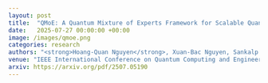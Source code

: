 ```yaml
---
layout: post
title:  "QMoE: A Quantum Mixture of Experts Framework for Scalable Quantum Neural Networks"
date:   2025-07-27 00:00:00 +00:00
image: /images/qmoe.png
categories: research
authors: "<strong>Hoang-Quan Nguyen</strong>, Xuan-Bac Nguyen, Sankalp Pandey, Samee U Khan, Ilya Safro, and Khoa Luu"
venue: "IEEE International Conference on Quantum Computing and Engineering (QCE) Workshop"
arxiv: https://arxiv.org/pdf/2507.05190
---
```

